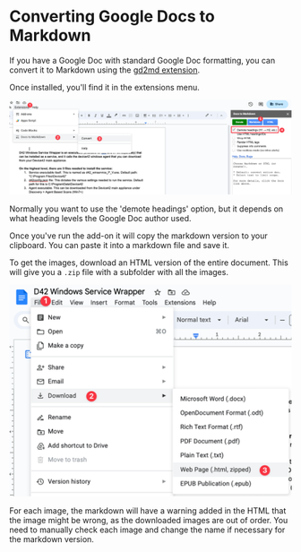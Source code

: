 # Converting Google Docs to Markdown

If you have a Google Doc with standard Google Doc formatting, you can convert it to Markdown using the [gd2md extension](https://github.com/evbacher/gd2md-html/wiki#).

Once installed, you'll find it in the extensions menu.

![Using the extension](../assets/how-to/docs-to-markdown.png)

Normally you want to use the 'demote headings' option, but it depends on what heading levels the Google Doc author used.

Once you've run the add-on it will copy the markdown version to your clipboard. You can paste it into a markdown file and save it.

To get the images, download an HTML version of the entire document. This will give you a `.zip` file with a subfolder with all the images. 

![Download HTML](../assets/how-to/download-html.png)

For each image, the markdown will have a warning added in the HTML that the image might be wrong, as the downloaded images are out of order. You need to manually check each image and change the name if necessary for the markdown version.
